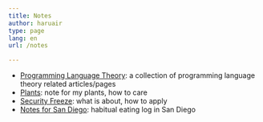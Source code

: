 ```yaml
---
title: Notes
author: haruair
type: page
lang: en
url: /notes

---
```


- [Programming Language Theory](/plt/): a collection of programming language
  theory related articles/pages
- [Plants](/plants/): note for my plants, how to care
- [Security Freeze](/note/security-freeze): what is about, how to apply
- [Notes for San Diego](/sandiego/): habitual eating log in San Diego

